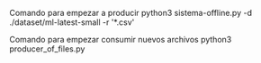 Comando para empezar a producir
python3 sistema-offline.py -d ./dataset/ml-latest-small -r '*.csv'

Comando para empezar consumir nuevos archivos
python3 producer_of_files.py


